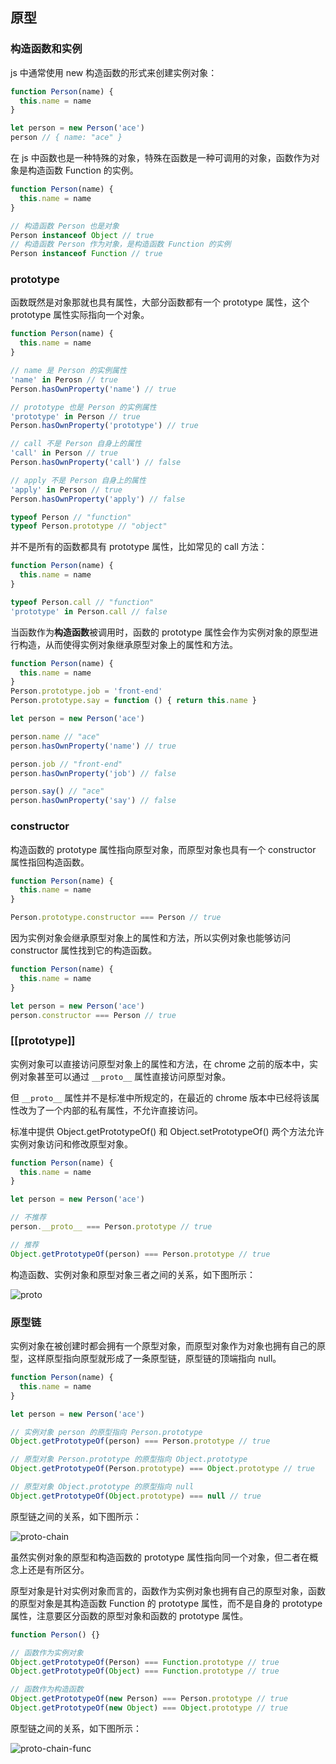 ## 原型

### 构造函数和实例

js 中通常使用 new 构造函数的形式来创建实例对象：

```js
function Person(name) {
  this.name = name
}

let person = new Person('ace')
person // { name: "ace" }
```

在 js 中函数也是一种特殊的对象，特殊在函数是一种可调用的对象，函数作为对象是构造函数 Function 的实例。

```js
function Person(name) {
  this.name = name
}

// 构造函数 Person 也是对象
Person instanceof Object // true
// 构造函数 Person 作为对象，是构造函数 Function 的实例
Person instanceof Function // true
```

### prototype

函数既然是对象那就也具有属性，大部分函数都有一个 prototype 属性，这个 prototype 属性实际指向一个对象。

```js
function Person(name) {
  this.name = name
}

// name 是 Person 的实例属性
'name' in Perosn // true
Person.hasOwnProperty('name') // true

// prototype 也是 Person 的实例属性
'prototype' in Person // true
Person.hasOwnProperty('prototype') // true

// call 不是 Person 自身上的属性
'call' in Person // true
Person.hasOwnProperty('call') // false

// apply 不是 Person 自身上的属性
'apply' in Person // true
Person.hasOwnProperty('apply') // false

typeof Person // "function"
typeof Person.prototype // "object"
```

并不是所有的函数都具有 prototype 属性，比如常见的 call 方法：

```js
function Person(name) {
  this.name = name
}

typeof Person.call // "function"
'prototype' in Person.call // false
```

当函数作为**构造函数**被调用时，函数的 prototype 属性会作为实例对象的原型进行构造，从而使得实例对象继承原型对象上的属性和方法。

```js
function Person(name) {
  this.name = name
}
Person.prototype.job = 'front-end'
Person.prototype.say = function () { return this.name }

let person = new Person('ace')

person.name // "ace"
person.hasOwnProperty('name') // true

person.job // "front-end"
person.hasOwnProperty('job') // false

person.say() // "ace"
person.hasOwnProperty('say') // false
```

### constructor

构造函数的 prototype 属性指向原型对象，而原型对象也具有一个 constructor 属性指回构造函数。

```js
function Person(name) {
  this.name = name
}

Person.prototype.constructor === Person // true
```

因为实例对象会继承原型对象上的属性和方法，所以实例对象也能够访问 constructor 属性找到它的构造函数。

```js
function Person(name) {
  this.name = name
}

let person = new Person('ace')
person.constructor === Person // true
```

### [[prototype]]

实例对象可以直接访问原型对象上的属性和方法，在 chrome 之前的版本中，实例对象甚至可以通过 `__proto__` 属性直接访问原型对象。

但 `__proto__` 属性并不是标准中所规定的，在最近的 chrome 版本中已经将该属性改为了一个内部的私有属性，不允许直接访问。

标准中提供 Object.getPrototypeOf() 和 Object.setPrototypeOf() 两个方法允许实例对象访问和修改原型对象。

```js
function Person(name) {
  this.name = name
}

let person = new Person('ace')

// 不推荐
person.__proto__ === Person.prototype // true

// 推荐
Object.getPrototypeOf(person) === Person.prototype // true
```

构造函数、实例对象和原型对象三者之间的关系，如下图所示：

![proto](js-oop-inherit.assets/proto.png)

### 原型链

实例对象在被创建时都会拥有一个原型对象，而原型对象作为对象也拥有自己的原型，这样原型指向原型就形成了一条原型链，原型链的顶端指向 null。

```js
function Person(name) {
  this.name = name
}

let person = new Person('ace')

// 实例对象 person 的原型指向 Person.prototype
Object.getPrototypeOf(person) === Person.prototype // true

// 原型对象 Person.prototype 的原型指向 Object.prototype
Object.getPrototypeOf(Person.prototype) === Object.prototype // true

// 原型对象 Object.prototype 的原型指向 null
Object.getPrototypeOf(Object.prototype) === null // true
```

原型链之间的关系，如下图所示：

![proto-chain](js-oop-inherit.assets/proto-chain.png)

虽然实例对象的原型和构造函数的 prototype 属性指向同一个对象，但二者在概念上还是有所区分。

原型对象是针对实例对象而言的，函数作为实例对象也拥有自己的原型对象，函数的原型对象是其构造函数 Function 的 prototype 属性，而不是自身的 prototype 属性，注意要区分函数的原型对象和函数的 prototype 属性。

```js
function Person() {}

// 函数作为实例对象
Object.getPrototypeOf(Person) === Function.prototype // true
Object.getPrototypeOf(Object) === Function.prototype // true

// 函数作为构造函数
Object.getPrototypeOf(new Person) === Person.prototype // true
Object.getPrototypeOf(new Object) === Object.prototype // true
```

原型链之间的关系，如下图所示：

![proto-chain-func](js-oop-inherit.assets/proto-chain-func.png)

